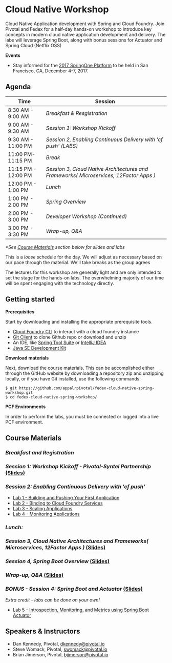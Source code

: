 # Cloud Native Workshop
Cloud Native Application development with Spring and Cloud Foundry. Join Pivotal and Fedex for a half-day hands-on workshop to introduce key concepts in modern cloud native application development and delivery. The labs will leverage Spring Boot, along with bonus sessions for Actuator and Spring Cloud (Netflix OSS)

**Events**
- Stay informed for the [2017 SpringOne Platform](https://springoneplatform.io/) to be held in San Francisco, CA, December 4-7, 2017.

## Agenda

Time | Session
---- | -------
8:30 AM - 9:00 AM | _Breakfast & Resgistration_ 
9:00 AM - 9:30 AM | _Session 1: Workshop Kickoff_
9:30 AM - 11:00 PM | _Session 2, Enabling Continuous Delivery with 'cf push' (*LABS*)_
11:00 PM- 11:15 PM | _Break_
11:15 PM - 12:00 PM | _Session 3, Cloud Native Architectures and Frameworks( Microservices, 12Factor Apps )_
12:00 PM - 1:00 PM | _Lunch_
1:00 PM - 2:00 PM | _Spring Overview_
2:00 PM - 3:00 PM | _Developer Workshop (Continued)_
3:00 PM - 3:30 PM | _Wrap-up, Q&A_


_*See [Course Materials](#course-materials) section below for slides and labs_

This is a _loose_ schedule for the day. We will adjust as necessary based on our pace through the material. We'll take breaks as the group agrees

The lectures for this workshop are generally light and are only intended to set the stage for the hands-on labs.
The overwhelming majority of our time will be spent engaging with the technology directly.

## Getting started

**Prerequisites**

Start by downloading and installing the appropriate prerequisite tools.
- [Cloud Foundry CLI](https://goo.gl/M0pH4i) to interact with a cloud foundry instance
- [Git Client](https://git-scm.com/downloads) to clone Github repo or download and unzip
- An IDE, like [Spring Tool Suite](https://spring.io/tools/sts/all) or [IntelliJ IDEA](https://www.jetbrains.com/idea/download/)
- [Java SE Development Kit](http://info.pivotal.io/n0I60i3021AN0JU0le10CRR)

**Download materials**

Next, download the course materials.  This can be accomplished either through the GitHub website by downloading a repository zip and unzipping locally, or if you have Git installed, use the following commands:

```
$ git https://github.com/appalrpivotal/fedex-cloud-native-spring-workshop.git
$ cd fedex-cloud-native-spring-workshop/
```

**PCF Environments**

In order to perform the labs, you must be connected or logged into a live PCF environment.

## Course Materials

### _Breakfast and Registration_

### _Session 1: Workshop Kickoff - Pivotal-Syntel Partnership_ [(Slides)](session_01/Session_01-kickoff.pptx)

### _Session 2: Enabling Continuous Delivery with 'cf push'_
  - [Lab 1 - Building and Pushing Your First Application](session_02/lab_01/lab_01.adoc)
  - [Lab 2 - Binding to Cloud Foundry Services](session_02/lab_02/lab_02.adoc)
  - [Lab 3 - Scaling Applications](session_02/lab_03/lab_03.adoc)
  - [Lab 4 - Monitoring Applications](session_02/lab_04/lab_04.adoc)

### _Lunch:_

### _Session 3, Cloud Native Architectures and Frameworks( Microservices, 12Factor Apps )_ [(Slides)](session_03/Session_03-Cloud_Native_Architectures_and_Frameworks.pptx)

### _Session 4, Spring Boot Overview_ [(Slides)](session_04/Session_04-Spring-Boot-Overview.pptx)

### _Wrap-up, Q&A_ [(Slides)](session_wrapup/Session_Wrap-up.pptx)

### _BONUS - Session 4: Spring Boot and Actuator_ [(Slides)](session_03/Session_03-Spring_Boot_Actuator-2xpg.pdf)
_Extra credit - labs can be done on your own!_
  - [Lab 5 - Introspection, Monitoring, and Metrics using Spring Boot Actuator](session_04/lab_05/lab_05.adoc)



## Speakers & Instructors
- Dan Kennedy, Pivotal, dkennedy@pivotal.io
- Steve Womack, Pivotal, swomack@pivotal.io
- Brian Jimerson, Pivotal, bjimerson@pivotal.io
